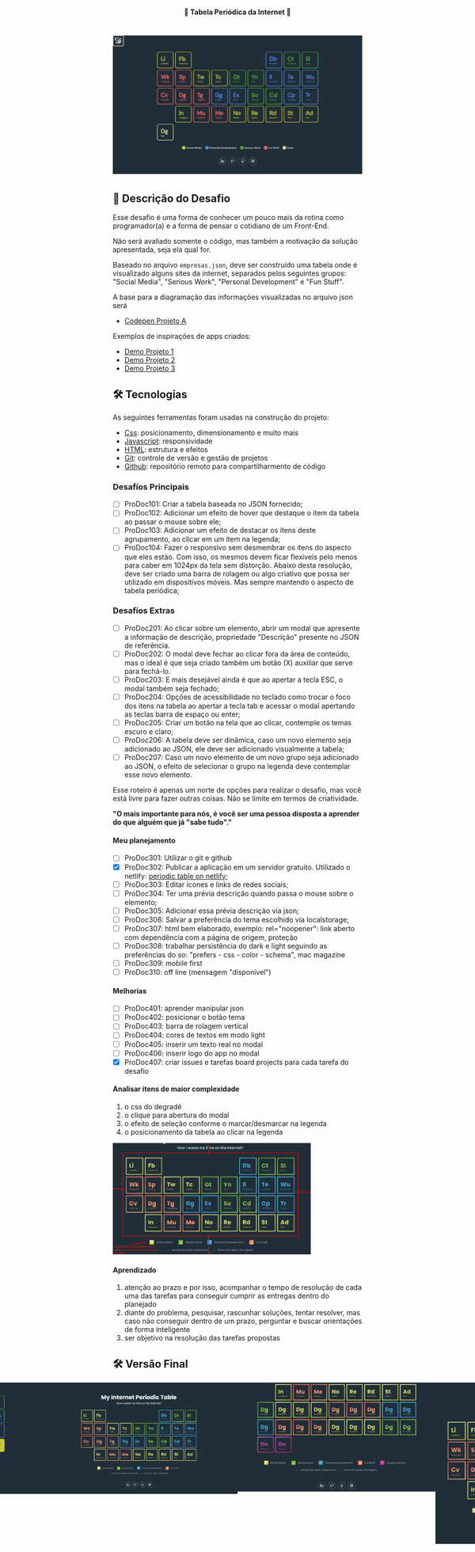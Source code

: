 <h4 align="center"> 
	🚧 Tabela Periódica da Internet 🚀
</h4> 

<h1 align="center">
    <img alt="Tabela Periódica da Internet" title="#InternetPeriodicTable" src="./.github/tela-0.jpg" />
</h1>

## 🚀 Descrição do Desafio

Esse desafio é uma forma de conhecer um pouco mais da rotina como programador(a) e a forma de pensar o cotidiano de um Front-End. 

Não será avaliado somente o código, mas também a motivação da solução apresentada, seja ela qual for.

Baseado no arquivo `empresas.json`, deve ser construído uma tabela onde é visualizado alguns sites da internet, separados pelos seguintes grupos: "Social Media", "Serious Work", "Personal Development" e "Fun Stuff". 

A base para a diagramação das informações visualizadas no arquivo json será 
- [Codepen Projeto A](https://codepen.io/oliviale/pen/ZmvPPd)

Exemplos de inspirações de apps criados: 
- [Demo Projeto 1](https://drive.google.com/file/d/1ytAPwfjS1RTQeLs031-NV_DKB7ZsA7KL/view?usp=sharing) 
- [Demo Projeto 2](https://drive.google.com/file/d/1TAYMbZJ1Rt9MoEwWJyQfmkjndmxrLXze/view?usp=sharing)
- [Demo Projeto 3](https://drive.google.com/file/d/1Klq4GgfCZYygFGg8mBMZC_cO1VXo-eWn/view?usp=sharing)

## 🛠 Tecnologias

As seguintes ferramentas foram usadas na construção do projeto:

- [Css][css]: posicionamento, dimensionamento e muito mais
- [Javascript][javascript]: responsividade
- [HTML][html]: estrutura e efeitos 
- [Git][git]: controle de versão e gestão de projetos
- [Github][github]: repositório remoto para compartilharmento de código

### Desafíos Principais

- [ ] ProDoc101: Criar a tabela baseada no JSON fornecido;
- [ ] ProDoc102: Adicionar um efeito de hover que destaque o item da tabela ao passar o mouse sobre ele;
- [ ] ProDoc103: Adicionar um efeito de destacar os itens deste agrupamento, ao clicar em um item na legenda;
- [ ] ProDoc104: Fazer o responsivo sem desmembrar os itens do aspecto que eles estão. Com isso, os mesmos devem ficar flexíveis pelo menos para caber em 1024px da tela sem distorção. Abaixo desta resolução, deve ser criado uma barra de rolagem ou algo criativo que possa ser utilizado em dispositivos móveis. Mas sempre mantendo o aspecto de tabela periódica;

### Desafíos Extras

- [ ] ProDoc201: Ao clicar sobre um elemento, abrir um modal que apresente a informação de descrição, propriedade "Descrição" presente no JSON de referência. 
- [ ] ProDoc202: O modal deve fechar ao clicar fora da área de conteúdo, mas o ideal é que seja criado também um botão (X) auxiliar que serve para fechá-lo. 
- [ ] ProDoc203: E mais desejável ainda é que ao apertar a tecla ESC, o modal também seja fechado;
- [ ] ProDoc204: Opções de acessibilidade no teclado como trocar o foco dos itens na tabela ao apertar a tecla tab e acessar o modal apertando as teclas barra de espaço ou enter;
- [ ] ProDoc205: Criar um botão na tela que ao clicar, contemple os temas escuro e claro;
- [ ] ProDoc206: A tabela deve ser dinâmica, caso um novo elemento seja adicionado ao JSON, ele deve ser adicionado visualmente a tabela;
- [ ] ProDoc207: Caso um novo elemento de um novo grupo seja adicionado ao JSON, o efeito de selecionar o grupo na legenda deve contemplar esse novo elemento.

Esse roteiro é apenas um norte de opções para realizar o desafio, mas você está livre para fazer outras coisas. Não se limite em termos de criatividade.  

**"O mais importante para nós, é você ser uma pessoa disposta a aprender do que alguém que já "sabe tudo"."**

#### Meu planejamento

- [ ] ProDoc301: Utilizar o git e github 
- [x] ProDoc302: Publicar a aplicação em um servidor gratuito. Utilizado o netlify: [periodic table on netlify](https://musing-poitras-bf14e7.netlify.app/);
- [ ] ProDoc303: Editar ícones e links de redes sociais;
- [ ] ProDoc304: Ter uma prévia descrição quando passa o mouse sobre o elemento; 
- [ ] ProDoc305: Adicionar essa prévia descrição via json;
- [ ] ProDoc306: Salvar a preferência do tema escolhido via localstorage;
- [ ] ProDoc307: html bem elaborado, exemplo: rel="noopener": link aberto com dependência com a página de origem, proteção 
- [ ] ProDoc308: trabalhar persistência do dark e light seguindo as preferências do so: "prefers - css - color - schema", mac magazine
- [ ] ProDoc309: mobile first
- [ ] ProDoc310: off line (mensagem "disponível") 

#### Melhorias

- [ ] ProDoc401: aprender manipular json
- [ ] ProDoc402: posicionar o botão tema
- [ ] ProDoc403: barra de rolagem vertical
- [ ] ProDoc404: cores de textos em modo light
- [ ] ProDoc405: inserir um texto real no modal
- [ ] ProDoc406: inserir logo do app no modal
- [x] ProDoc407: criar issues e tarefas board projects para cada tarefa do desafio

#### Analisar itens de maior complexidade 

1. o css do degradê 
2. o clique para abertura do modal
3. o efeito de seleção conforme o marcar/desmarcar na legenda
4. o posicionamento da tabela ao clicar na legenda 
<img alt="dificuldade" title="#dificuldade" src="./.github/dificuldade.jpeg" width="400px">

#### Aprendizado

1. atenção ao prazo e por isso, acompanhar o tempo de resolução de cada uma das tarefas para conseguir cumprir as entregas dentro do planejado
2. diante do problema, pesquisar, rascunhar soluções, tentar resolver, mas caso não conseguir dentro de um prazo, perguntar e buscar orientações de forma inteligente
3. ser objetivo na resolução das tarefas propostas

## 🛠 Versão Final

<p align="center" style="display: flex; align-items: flex-start; justify-content: center;">
  <img alt="Tabela Periódica da Internet" title="#InternetPeriodicTable" src="./.github/tela-0.jpg" width="400px"> 
  <img alt="Tabela Periódica da Internet" title="#InternetPeriodicTable" src="./.github/tela-5.jpg" width="400px">
  <img alt="Tabela Periódica da Internet" title="#InternetPeriodicTable" src="./.github/tela-1.jpg" width="400px">
  <img alt="Tabela Periódica da Internet" title="#InternetPeriodicTable" src="./.github/tela-4.jpg" width="400px"> 
  <img alt="Tabela Periódica da Internet" title="#InternetPeriodicTable" src="./.github/tela-2.jpg" width="400px">
  <img alt="Tabela Periódica da Internet" title="#InternetPeriodicTable" src="./.github/tela-3.jpg" width="400px"> 
</p>

[git]: https://git-scm.com/doc
[github]: https://docs.github.com/en
[css]: https://developer.mozilla.org/en-US/docs/Web/CSS 
[html]: https://developer.mozilla.org/en-US/docs/Web/HTML
[javascript]: https://developer.mozilla.org/en-US/docs/Web/JavaScript
